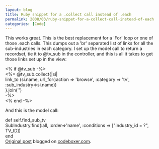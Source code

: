 ```yaml
---
layout: blog
title: Ruby snippet for a .collect call instead of .each
permalink: 2008/03/ruby-snippet-for-a-collect-call-instead-of-each
categories: [Code]
---
```


<p>This works great. This is the best replacement for a &#039;For&#039; loop or one of those .each calls. This dumps out a &#039;br&#039; separated list of links for all the sub-industries in each category. I set up the model call to return a recordset, tie it to @tv_sub in the controller, and this is all it takes to get those links set up in the view:</p>
<p>&lt;% if @tv_sub -%&gt;<br />
  &lt;%= @tv_sub.collect{|si|<br />
      link_to (si.name, url_for(:action =&gt; &#039;browse&#039;, :category =&gt; &#039;tv&#039;, :sub_industry=&gt;si.name))<br />
	              }.join(&#039;&#039;)<br />
	      -%&gt;<br />
&lt;% end -%&gt;</p>
<p>And this is the model call:</p>
<p>def self.find_sub_tv<br />
  SubIndustry.find(:all, :order=&gt;&#039;name&#039;, :conditions =&gt; ["industry_id = ?", TV_ID])<br />
end<br />
<a href="http://www.digbox.net/index.php/RoR/ruby-snippet">Original post</a> blogged on <a href="http://codeboxer.com">codeboxer.com</a>.</p>
